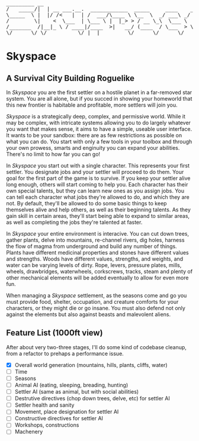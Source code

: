 <pre>
_________ __
/   _____/|  | __ ___.__.  ____________  _____     ____    ____
\_____  \ |  |/ /<   |  | /  ___/\____ \ \__  \  _/ ___\ _/ __ \
/        \|    <  \___  | \___ \ |  |_> > / __ \_\  \___ \  ___/
/_______  /|__|_ \ / ____|/____  >|   __/ (____  / \___  > \___  >
\/      \/ \/          \/ |__|         \/      \/      \/
</pre>


# Skyspace
## A Survival City Building Roguelike

In *Skyspace* you are the first settler on a hostile planet in a
far-removed star system. You are all alone, but if you succed in
showing your homeworld that this new frontier is habitable and
profitable, more settlers will join you.

*Skyspace* is a strategically deep, complex, and permissive
world. While it may be complex, with intricate systems allowing you to
do largely whatever you want that makes sense, it aims to have a
simple, useable user interface. It wants to be your sandbox: there are
as few restrictions as possible on what you can do. You start with
only a few tools in your toolbox and through your own prowess, smarts
and enginuity you can expand your abilities. There's no limit to how
far you can go!

In *Skyspace* you start out with a single character. This
represents your first settler. You designate jobs and your settler
will proceed to do them. Your goal for the first part of the game is to
survive. If you keep your settler alive long enough, others will start
coming to help you. Each character has their own special talents, but
they can learn new ones as you assign jobs. You can tell each
character what jobs they're allowed to do, and which they are not. By
default, they'll be allowed to do some basic things to keep themselves
alive and help others, as well as their beginning talents. As they
gain skill in certain areas, they'll start being able to expand to
similar areas, as well as completing the jobs they're talented at
faster.

In *Skyspace* your entire environment is interacive. You can
cut down trees, gather plants, delve into mountains, re-channel
rivers, dig holes, harness the flow of magma from underground and
build any number of things. Plants have different medicinal properties
and stones have different values and strengths. Woods have different
values, strengths, and weights, and water can be varying levels of
dirty. Rope, levers, pressure plates, mills, wheels, drawbridges,
waterwheels, corkscrews, tracks, steam and plenty of other mechanical
elements will be added eventually to allow for even more fun.

When managing a *Skyspace* settlement, as the seasons come and go you
must provide food, shelter, occupation, and creature comforts for your
characters, or they might die or go insane. You must also defend not
only against the elements but also against beasts and malevolent
aliens.


## Feature List (1000ft view)

After about very two-three stages, I'll do some kind of codebase
cleanup, from a refactor to prehaps a performance issue.

- [x] Overall world generation (mountains, hills, plants, cliffs, water)
- [ ] Time
- [ ] Seasons
- [ ] Animal AI (eating, sleeping, breading, hunting)
- [ ] Settler AI (same as animal, but with social abilities)
- [ ] Destrutive directives (chop down trees, delve, etc) for settler AI
- [ ] Settler health and sanity
- [ ] Movement, place designation for settler AI
- [ ] Constructive directives for settler AI
- [ ] Workshops, constructions
- [ ] Machenery
